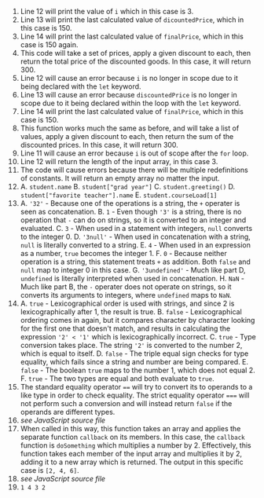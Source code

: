 1. Line 12 will print the value of `i` which in this case is 3.
2. Line 13 will print the last calculated value of `dicountedPrice`, which in this case is 150.
3. Line 14 will print the last calculated value of `finalPrice`, which in this case is 150 again.
4. This code will take a set of prices, apply a given discount to each, then return the total price of the discounted goods. In this case, it will return 300.
5. Line 12 will cause an error because `i` is no longer in scope due to it being declared with the `let` keyword.
6. Line 13 will cause an error because `discountedPrice` is no longer in scope due to it being declared within the loop with the `let` keyword.
7. Line 14 will print the last calculated value of `finalPrice`, which in this case is 150.
8. This function works much the same as before, and will take a list of values, apply a given discount to each, then return the sum of the discounted prices. In this case, it will return 300.
9. Line 11 will cause an error because `i` is out of scope after the `for` loop.
10. Line 12 will return the length of the input array, in this case 3.
11. The code will cause errors because there will be multiple redefinitions of constants. It will return an empty array no matter the input.
12. A. `student.name`
    B. `student["grad year"]`
    C. `student.greeting()`
    D. `student["favorite teacher"].name`
    E. `student.courseLoad[1]`
13. A. `'32'` - Because one of the operations is a string, the `+` operater is seen as concatenation.
    B. `1` - Even though `'3'` is a string, there is no operation that `-` can do on strings, so it is converted to an integer and evaluated.
    C. `3` - When used in a statement with integers, `null` converts to the integer 0.
    D. `'3null'` - When used in concatenation with a string, `null` is literally converted to a string.
    E. `4` - When used in an expression as a number, `true` becomes the integer 1.
    F. `0` - Because neither operation is a string, this statement treats `+` as addition. Both `false` and `null` map to integer 0 in this case.
    G. `'3undefined'` - Much like part D, `undefined` is literally interpreted when used in concatenation.
    H. `NaN` - Much like part B, the `-` operater does not operate on strings, so it converts its arguments to integers, where `undefined` maps to `NaN`.
14. A. `true` - Lexicographical order is used with strings, and since 2 is lexicographically after 1, the result is true.
    B. `false` - Lexicographical ordering comes in again, but it compares character by character looking for the first one that doesn't match, and results in calculating the expression `'2' < '1'` which is lexicographically incorrect.
    C. `true` - Type conversion takes place. The string `'2'` is converted to the number 2, which is equal to itself.
    D. `false` - The triple equal sign checks for type equality, which fails since a string and number are being compared.
    E. `false` - The boolean `true` maps to the number 1, which does not equal 2.
    F. `true` - The two types are equal and both evaluate to `true`.
15. The standard equality operator `==` will try to convert its to operands to a like type in order to check equality. The strict equality operator `===` will not perform such a conversion and will instead return `false` if the operands are different types.
16. *see JavaScript source file*
17. When called in this way, this function takes an array and applies the separate function `callback` on its members. In this case, the `callback` function is `doSomething` which multiplies a number by 2. Effectively, this function takes each member of the input array and multiplies it by 2, adding it to a new array which is returned. The output in this specific case is `[2, 4, 6]`.
18. *see JavaScript source file*
19. `1 4 3 2`